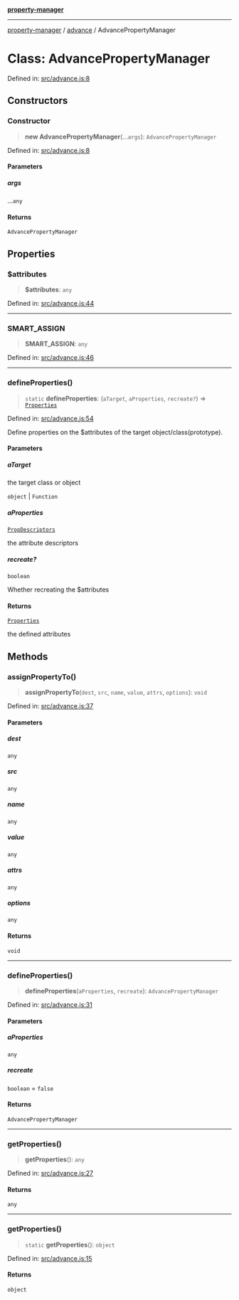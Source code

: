 [**property-manager**](../../README.md)

***

[property-manager](../../modules.md) / [advance](../README-1.md) / AdvancePropertyManager

# Class: AdvancePropertyManager

Defined in: [src/advance.js:8](https://github.com/snowyu/property-manager.js/blob/2b37d0c5958df603b1f7a346809647025321a3c0/src/advance.js#L8)

## Constructors

### Constructor

> **new AdvancePropertyManager**(...`args`): `AdvancePropertyManager`

Defined in: [src/advance.js:8](https://github.com/snowyu/property-manager.js/blob/2b37d0c5958df603b1f7a346809647025321a3c0/src/advance.js#L8)

#### Parameters

##### args

...`any`

#### Returns

`AdvancePropertyManager`

## Properties

### $attributes

> **$attributes**: `any`

Defined in: [src/advance.js:44](https://github.com/snowyu/property-manager.js/blob/2b37d0c5958df603b1f7a346809647025321a3c0/src/advance.js#L44)

***

### SMART\_ASSIGN

> **SMART\_ASSIGN**: `any`

Defined in: [src/advance.js:46](https://github.com/snowyu/property-manager.js/blob/2b37d0c5958df603b1f7a346809647025321a3c0/src/advance.js#L46)

***

### defineProperties()

> `static` **defineProperties**: (`aTarget`, `aProperties`, `recreate?`) => [`Properties`](../../properties/classes/Properties.md)

Defined in: [src/advance.js:54](https://github.com/snowyu/property-manager.js/blob/2b37d0c5958df603b1f7a346809647025321a3c0/src/advance.js#L54)

Define properties on the $attributes of the target object/class(prototype).

#### Parameters

##### aTarget

the target class or object

`object` | `Function`

##### aProperties

[`PropDescriptors`](../../abstract/type-aliases/PropDescriptors.md)

the attribute descriptors

##### recreate?

`boolean`

Whether recreating the $attributes

#### Returns

[`Properties`](../../properties/classes/Properties.md)

the defined attributes

## Methods

### assignPropertyTo()

> **assignPropertyTo**(`dest`, `src`, `name`, `value`, `attrs`, `options`): `void`

Defined in: [src/advance.js:37](https://github.com/snowyu/property-manager.js/blob/2b37d0c5958df603b1f7a346809647025321a3c0/src/advance.js#L37)

#### Parameters

##### dest

`any`

##### src

`any`

##### name

`any`

##### value

`any`

##### attrs

`any`

##### options

`any`

#### Returns

`void`

***

### defineProperties()

> **defineProperties**(`aProperties`, `recreate`): `AdvancePropertyManager`

Defined in: [src/advance.js:31](https://github.com/snowyu/property-manager.js/blob/2b37d0c5958df603b1f7a346809647025321a3c0/src/advance.js#L31)

#### Parameters

##### aProperties

`any`

##### recreate

`boolean` = `false`

#### Returns

`AdvancePropertyManager`

***

### getProperties()

> **getProperties**(): `any`

Defined in: [src/advance.js:27](https://github.com/snowyu/property-manager.js/blob/2b37d0c5958df603b1f7a346809647025321a3c0/src/advance.js#L27)

#### Returns

`any`

***

### getProperties()

> `static` **getProperties**(): `object`

Defined in: [src/advance.js:15](https://github.com/snowyu/property-manager.js/blob/2b37d0c5958df603b1f7a346809647025321a3c0/src/advance.js#L15)

#### Returns

`object`
